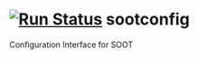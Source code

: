 [![Run Status](https://api.shippable.com/projects/540e73733479c5ea8f9e52fb/badge?branch=master)](https://app.shippable.com/projects/540e73733479c5ea8f9e52fb)
sootconfig
==========

Configuration Interface for SOOT
